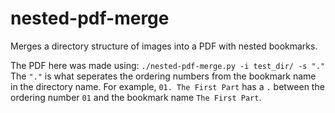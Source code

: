 # nested-pdf-merge
 Merges a directory structure of images into a PDF with nested bookmarks.

The PDF here was made using:
`./nested-pdf-merge.py -i test_dir/ -s "."`
The `"."` is what seperates the ordering numbers from the bookmark name in the directory name.
For example, `01. The First Part` has a `.` between the ordering number `01` and the bookmark name `The First Part`.